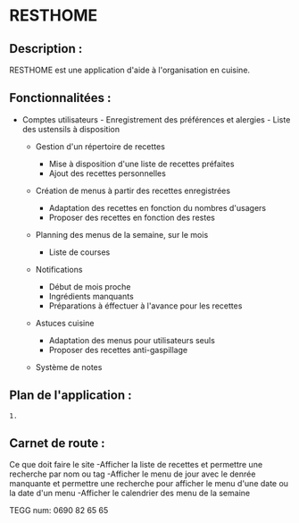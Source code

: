 # RESTHOME

## Description :

RESTHOME est une application d'aide à l'organisation en cuisine.

## Fonctionnalitées :

 * Comptes utilisateurs
		- Enregistrement des préférences et alergies
		- Liste des ustensils à disposition

	* Gestion d'un répertoire de recettes
		- Mise à disposition d'une liste de recettes préfaites
		- Ajout des recettes personnelles

	* Création de menus à partir des recettes enregistrées
		- Adaptation des recettes en fonction du nombres d'usagers
		- Proposer des recettes en fonction des restes

	* Planning des menus de la semaine, sur le mois
		- Liste de courses

	* Notifications
		- Début de mois proche
		- Ingrédients manquants
		- Préparations à éffectuer à l'avance pour les recettes

	* Astuces cuisine
		- Adaptation des menus pour utilisateurs seuls
		- Proposer des recettes anti-gaspillage 

	* Système de notes


## Plan de l'application :

	1. 

## Carnet de route :














Ce que doit faire le site
	-Afficher la liste de recettes et permettre une recherche par nom ou tag
	-Afficher le menu de jour avec le denrée manquante et permettre une recherche pour afficher le menu d'une date ou la date d'un menu
	-Afficher le calendrier des menu de la semaine


TEGG num: 0690 82 65 65
